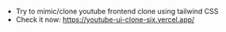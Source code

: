 - Try to mimic/clone youtube frontend clone using tailwind CSS
- Check it now: https://youtube-ui-clone-six.vercel.app/
